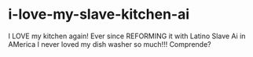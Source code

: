 # i-love-my-slave-kitchen-ai
I LOVE my kitchen again! Ever since REFORMING it with Latino Slave Ai in AMerica I never loved my dish washer so much!!! Comprende?
